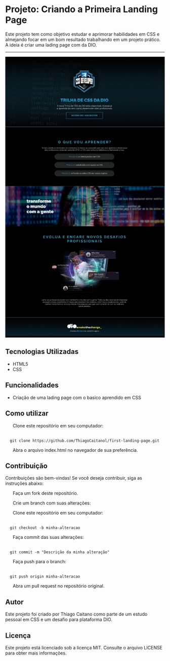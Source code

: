 <h1>Projeto: Criando a Primeira Landing Page</h1>
<p>Este projeto tem como objetivo estudar e aprimorar habilidades em CSS e almejando focar em um bom resultado trabalhando em um projeto prático. A ideia é criar uma lading page com da DIO.</p><hr>
<p align="center">
  <img src="exemplo.jpg" alt="Exemplo de projeto" />
</p>

<h2>Tecnologias Utilizadas</h2>
<ul>
    <li>HTML5</li>
    <li>CSS</li>
</ul>

<h2>Funcionalidades</h2>
<ul>
    <li>Criação de uma lading page com o basico aprendido em CSS</li>
</ul>

<h2>Como utilizar</h2>
<ol>Clone este repositório em seu computador:</ol>
<pre><code class="language-bash">
  git clone https://github.com/ThiagoCaitanol/first-landing-page.git
</code></pre>
<ol>Abra o arquivo index.html no navegador de sua preferência.</ol>

<h2>Contribuição</h2>
Contribuições são bem-vindas! Se você deseja contribuir, siga as instruções abaixo:

<ol>Faça um fork deste repositório.</ol>
<ol>Crie um branch com suas alterações:</ol>

<ol>Clone este repositório em seu computador:</ol>
<pre><code class="language-bash">
  git checkout -b minha-alteracao
</code></pre>

<ol>Faça commit das suas alterações:</ol>

<pre><code class="language-bash">
  git commit -m "Descrição da minha alteração"
</code></pre>

<ol>Faça push para o branch:</ol>

<pre><code class="language-bash">
  git push origin minha-alteracao
</code></pre>

<ol>Abra um pull request no repositório original.</ol>

<h2>Autor</h2>
<p>Este projeto foi criado por Thiago Caitano como parte de um estudo pessoal em CSS e um desafio para plataforma DIO.</p>

<h2>Licença</h2>
Este projeto está licenciado sob a licença MIT. Consulte o arquivo LICENSE para obter mais informações.
